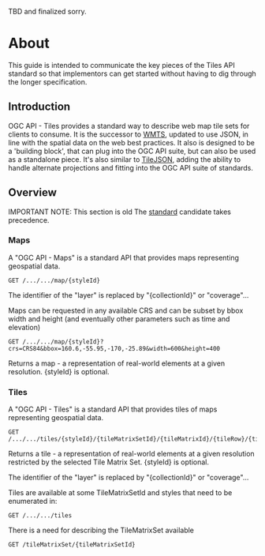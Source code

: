 TBD and finalized sorry.

# About

This guide is intended to communicate the key pieces of the Tiles API standard so that implementors can get started
without having to dig through the longer specification.

## Introduction

OGC API - Tiles provides a standard way to describe web map tile sets for clients to consume. It is the successor to
[WMTS](https://en.wikipedia.org/wiki/Web_Map_Tile_Service), updated to use JSON, in line with the spatial data on the web
best practices. It also is designed to be a 'building block', that can plug into the OGC API suite, but can also be used
as a standalone piece. It's also similar to [TileJSON](https://github.com/mapbox/tilejson-spec), adding the ability to
handle alternate projections and fitting into the OGC API suite of standards.


## Overview

IMPORTANT NOTE: This section is old The [standard](standard) candidate takes precedence.

### Maps

A "OGC API - Maps" is a standard API that provides maps representing geospatial data.

```
GET /.../.../map/{styleId}
```

The identifier of the "layer" is replaced by "{collectionId}" or "coverage"...

Maps can be requested in any available CRS and can be subset by bbox width and height (and eventually other parameters such as time and elevation)
```
GET /.../.../map/{styleId}?crs=CRS84&bbox=160.6,-55.95,-170,-25.89&width=600&height=400
```
Returns a map - a representation of real-world elements at a given resolution. {styleId} is optional.


### Tiles

A "OGC API - Tiles" is a standard API that provides tiles of maps representing geospatial data.

```
GET /.../.../tiles/{styleId}/{tileMatrixSetId}/{tileMatrixId}/{tileRow}/{tileCol}
```

Returns a tile - a representation of real-world elements at a given resolution restricted by the selected Tile Matrix Set. {styleId} is optional.

The identifier of the "layer" is replaced by "{collectionId}" or "coverage"...

Tiles are available at some TileMatrixSetId and styles that need to be enumerated in:
```
GET /.../.../tiles
```

There is a need for describing the TileMatrixSet available
```
GET /tileMatrixSet/{tileMatrixSetId}
```
